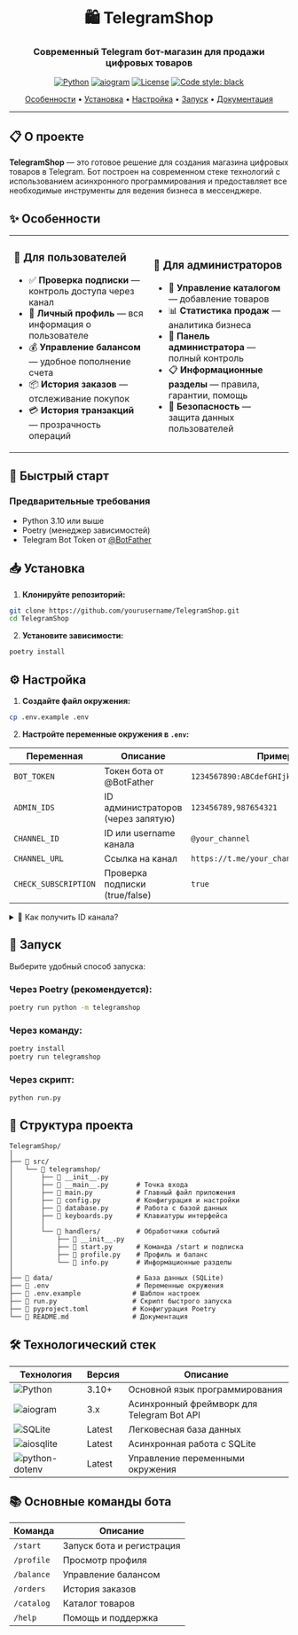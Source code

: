 <div align="center">

# 🛍️ TelegramShop

### Современный Telegram бот-магазин для продажи цифровых товаров

[![Python](https://img.shields.io/badge/Python-3.10+-blue.svg)](https://www.python.org/downloads/)
[![aiogram](https://img.shields.io/badge/aiogram-3.x-blue.svg)](https://docs.aiogram.dev/)
[![License](https://img.shields.io/badge/license-MIT-green.svg)](LICENSE)
[![Code style: black](https://img.shields.io/badge/code%20style-black-000000.svg)](https://github.com/psf/black)

[Особенности](#-особенности) • [Установка](#-установка) • [Настройка](#-настройка) • [Запуск](#-запуск) • [Документация](#-структура-проекта)

</div>

---

## 📋 О проекте

**TelegramShop** — это готовое решение для создания магазина цифровых товаров в Telegram. Бот построен на современном стеке технологий с использованием асинхронного программирования и предоставляет все необходимые инструменты для ведения бизнеса в мессенджере.

## ✨ Особенности

<table>
<tr>
<td width="50%">

### 👥 Для пользователей
- ✅ **Проверка подписки** — контроль доступа через канал
- 👤 **Личный профиль** — вся информация о пользователе
- 💰 **Управление балансом** — удобное пополнение счета
- 📦 **История заказов** — отслеживание покупок
- 💳 **История транзакций** — прозрачность операций

</td>
<td width="50%">

### 🔧 Для администраторов
- 🛒 **Управление каталогом** — добавление товаров
- 📊 **Статистика продаж** — аналитика бизнеса
- 👮 **Панель администратора** — полный контроль
- 📋 **Информационные разделы** — правила, гарантии, помощь
- 🔐 **Безопасность** — защита данных пользователей

</td>
</tr>
</table>

## 🚀 Быстрый старт

### Предварительные требования

- Python 3.10 или выше
- Poetry (менеджер зависимостей)
- Telegram Bot Token от [@BotFather](https://t.me/BotFather)

## 📥 Установка

1. **Клонируйте репозиторий:**
```bash
git clone https://github.com/yourusername/TelegramShop.git
cd TelegramShop
```

2. **Установите зависимости:**
```bash
poetry install
```

## ⚙️ Настройка

1. **Создайте файл окружения:**
```bash
cp .env.example .env
```

2. **Настройте переменные окружения в `.env`:**

| Переменная | Описание | Пример |
|------------|----------|--------|
| `BOT_TOKEN` | Токен бота от @BotFather | `1234567890:ABCdefGHIjklMNOpqrsTUVwxyz` |
| `ADMIN_IDS` | ID администраторов (через запятую) | `123456789,987654321` |
| `CHANNEL_ID` | ID или username канала | `@your_channel` |
| `CHANNEL_URL` | Ссылка на канал | `https://t.me/your_channel` |
| `CHECK_SUBSCRIPTION` | Проверка подписки (true/false) | `true` |

<details>
<summary>📝 Как получить ID канала?</summary>

1. Добавьте бота [@userinfobot](https://t.me/userinfobot) в свой канал
2. Перешлите любое сообщение из канала боту
3. Бот покажет ID канала (формат: `-100XXXXXXXXXX`)

</details>

## 🎯 Запуск

Выберите удобный способ запуска:

### Через Poetry (рекомендуется):
```bash
poetry run python -m telegramshop
```

### Через команду:
```bash
poetry install
poetry run telegramshop
```

### Через скрипт:
```bash
python run.py
```

## 📁 Структура проекта

```
TelegramShop/
│
├── 📂 src/
│   └── 📂 telegramshop/
│       ├── 📄 __init__.py
│       ├── 📄 __main__.py       # Точка входа
│       ├── 📄 main.py           # Главный файл приложения
│       ├── 📄 config.py         # Конфигурация и настройки
│       ├── 📄 database.py       # Работа с базой данных
│       ├── 📄 keyboards.py      # Клавиатуры интерфейса
│       │
│       └── 📂 handlers/         # Обработчики событий
│           ├── 📄 __init__.py
│           ├── 📄 start.py      # Команда /start и подписка
│           ├── 📄 profile.py    # Профиль и баланс
│           └── 📄 info.py       # Информационные разделы
│
├── 📂 data/                     # База данных (SQLite)
├── 📄 .env                      # Переменные окружения
├── 📄 .env.example             # Шаблон настроек
├── 📄 run.py                   # Скрипт быстрого запуска
├── 📄 pyproject.toml           # Конфигурация Poetry
└── 📄 README.md                # Документация
```

## 🛠️ Технологический стек

| Технология | Версия | Описание |
|------------|--------|----------|
| ![Python](https://img.shields.io/badge/-Python-3776AB?style=flat&logo=python&logoColor=white) | 3.10+ | Основной язык программирования |
| ![aiogram](https://img.shields.io/badge/-aiogram-26A5E4?style=flat&logo=telegram&logoColor=white) | 3.x | Асинхронный фреймворк для Telegram Bot API |
| ![SQLite](https://img.shields.io/badge/-SQLite-003B57?style=flat&logo=sqlite&logoColor=white) | Latest | Легковесная база данных |
| ![aiosqlite](https://img.shields.io/badge/-aiosqlite-003B57?style=flat) | Latest | Асинхронная работа с SQLite |
| ![python-dotenv](https://img.shields.io/badge/-python--dotenv-ECD53F?style=flat) | Latest | Управление переменными окружения |

## 📚 Основные команды бота

| Команда | Описание |
|---------|----------|
| `/start` | Запуск бота и регистрация |
| `/profile` | Просмотр профиля |
| `/balance` | Управление балансом |
| `/orders` | История заказов |
| `/catalog` | Каталог товаров |
| `/help` | Помощь и поддержка |
</div>

